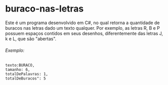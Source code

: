 # buraco-nas-letras
Este é um programa desenvolvido em C#, no qual retorna a quantidade de buracos nas letras dado um texto qualquer. 
Por exemplo, as letras R, B e P possuem espaços contidos em seus desenhos, diferentemente das letras J, k e L, que são "abertas".

###### Exemplo:
```
texto:BURACO,
tamanho: 6,
totalDePalavras: 1,
totalDeBuracos": 5
```


  
